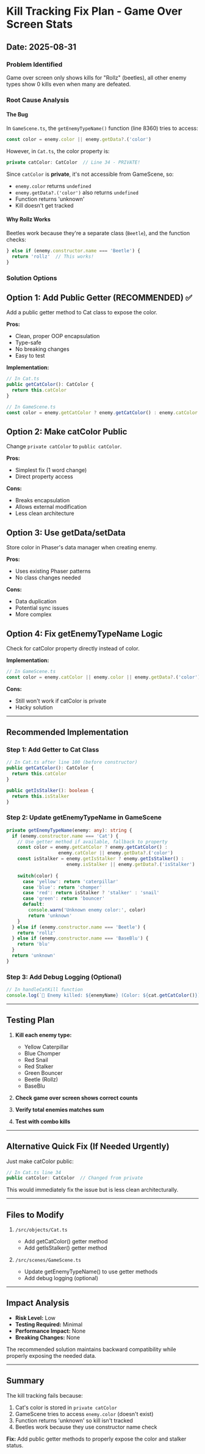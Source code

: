 # Kill Tracking Fix Plan - Game Over Screen Stats
## Date: 2025-08-31

### Problem Identified
Game over screen only shows kills for "Rollz" (beetles), all other enemy types show 0 kills even when many are defeated.

### Root Cause Analysis

#### The Bug
In `GameScene.ts`, the `getEnemyTypeName()` function (line 8360) tries to access:
```typescript
const color = enemy.color || enemy.getData?.('color')
```

However, in `Cat.ts`, the color property is:
```typescript
private catColor: CatColor  // Line 34 - PRIVATE!
```

Since `catColor` is **private**, it's not accessible from GameScene, so:
- `enemy.color` returns `undefined` 
- `enemy.getData?.('color')` also returns `undefined`
- Function returns 'unknown' 
- Kill doesn't get tracked

#### Why Rollz Works
Beetles work because they're a separate class (`Beetle`), and the function checks:
```typescript
} else if (enemy.constructor.name === 'Beetle') {
  return 'rollz'  // This works!
}
```

### Solution Options

## Option 1: Add Public Getter (RECOMMENDED) ✅
Add a public getter method to Cat class to expose the color.

**Pros:**
- Clean, proper OOP encapsulation
- Type-safe
- No breaking changes
- Easy to test

**Implementation:**
```typescript
// In Cat.ts
public getCatColor(): CatColor {
  return this.catColor
}

// In GameScene.ts
const color = enemy.getCatColor ? enemy.getCatColor() : enemy.catColor
```

## Option 2: Make catColor Public
Change `private catColor` to `public catColor`.

**Pros:**
- Simplest fix (1 word change)
- Direct property access

**Cons:**
- Breaks encapsulation
- Allows external modification
- Less clean architecture

## Option 3: Use getData/setData
Store color in Phaser's data manager when creating enemy.

**Pros:**
- Uses existing Phaser patterns
- No class changes needed

**Cons:**
- Data duplication
- Potential sync issues
- More complex

## Option 4: Fix getEnemyTypeName Logic
Check for catColor property directly instead of color.

**Implementation:**
```typescript
// In GameScene.ts
const color = enemy.catColor || enemy.color || enemy.getData?.('color')
```

**Cons:**
- Still won't work if catColor is private
- Hacky solution

---

## Recommended Implementation

### Step 1: Add Getter to Cat Class
```typescript
// In Cat.ts after line 100 (before constructor)
public getCatColor(): CatColor {
  return this.catColor
}

public getIsStalker(): boolean {
  return this.isStalker
}
```

### Step 2: Update getEnemyTypeName in GameScene
```typescript
private getEnemyTypeName(enemy: any): string {
  if (enemy.constructor.name === 'Cat') {
    // Use getter method if available, fallback to property
    const color = enemy.getCatColor ? enemy.getCatColor() : 
                   enemy.catColor || enemy.getData?.('color')
    const isStalker = enemy.getIsStalker ? enemy.getIsStalker() : 
                      enemy.isStalker || enemy.getData?.('isStalker')
    
    switch(color) {
      case 'yellow': return 'caterpillar'
      case 'blue': return 'chomper'
      case 'red': return isStalker ? 'stalker' : 'snail'
      case 'green': return 'bouncer'
      default: 
        console.warn('Unknown enemy color:', color)
        return 'unknown'
    }
  } else if (enemy.constructor.name === 'Beetle') {
    return 'rollz'
  } else if (enemy.constructor.name === 'BaseBlu') {
    return 'blu'
  }
  return 'unknown'
}
```

### Step 3: Add Debug Logging (Optional)
```typescript
// In handleCatKill function
console.log(`🎯 Enemy killed: ${enemyName} (Color: ${cat.getCatColor()})`)
```

---

## Testing Plan

1. **Kill each enemy type:**
   - Yellow Caterpillar
   - Blue Chomper
   - Red Snail
   - Red Stalker
   - Green Bouncer
   - Beetle (Rollz)
   - BaseBlu

2. **Check game over screen shows correct counts**

3. **Verify total enemies matches sum**

4. **Test with combo kills**

---

## Alternative Quick Fix (If Needed Urgently)

Just make catColor public:
```typescript
// In Cat.ts line 34
public catColor: CatColor  // Changed from private
```

This would immediately fix the issue but is less clean architecturally.

---

## Files to Modify

1. `/src/objects/Cat.ts`
   - Add getCatColor() getter method
   - Add getIsStalker() getter method

2. `/src/scenes/GameScene.ts`
   - Update getEnemyTypeName() to use getter methods
   - Add debug logging (optional)

---

## Impact Analysis

- **Risk Level:** Low
- **Testing Required:** Minimal
- **Performance Impact:** None
- **Breaking Changes:** None

The recommended solution maintains backward compatibility while properly exposing the needed data.

---

## Summary

The kill tracking fails because:
1. Cat's color is stored in `private catColor`
2. GameScene tries to access `enemy.color` (doesn't exist)
3. Function returns 'unknown' so kill isn't tracked
4. Beetles work because they use constructor name check

**Fix:** Add public getter methods to properly expose the color and stalker status.